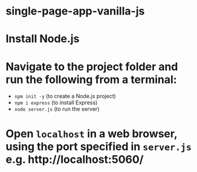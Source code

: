 # single-page-app-vanilla-js

#  Install Node.js
#  Navigate to the project folder and run the following from a terminal:
   - `npm init -y` (to create a Node.js project)
   - `npm i express` (to install Express)
   - `node server.js` (to run the server)
#  Open `localhost` in a web browser, using the port specified in `server.js` e.g. http://localhost:5060/